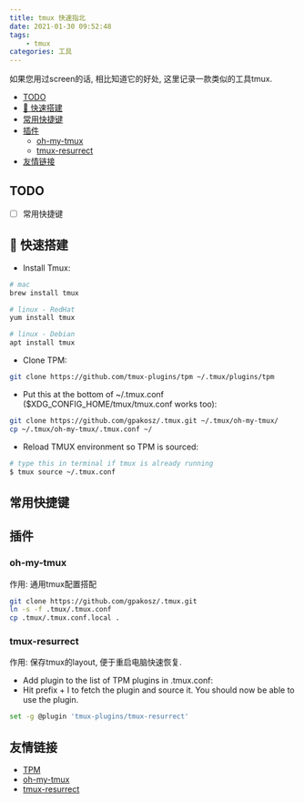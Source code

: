 ```yaml
---
title: tmux 快速指北
date: 2021-01-30 09:52:48
tags:
    - tmux
categories: 工具
---
```


如果您用过screen的话, 相比知道它的好处, 这里记录一款类似的工具tmux.

<!-- more -->

- [TODO](#todo)
- [🚀 快速搭建](#-快速搭建)
- [常用快捷键](#常用快捷键)
- [插件](#插件)
  - [oh-my-tmux](#oh-my-tmux)
  - [tmux-resurrect](#tmux-resurrect)
- [友情链接](#友情链接)

## TODO

- [ ] 常用快捷键

## 🚀 快速搭建

- Install Tmux:

```bash
# mac
brew install tmux

# linux - RedHat
yum install tmux

# linux - Debian
apt install tmux
```

- Clone TPM:

```bash
git clone https://github.com/tmux-plugins/tpm ~/.tmux/plugins/tpm
```

- Put this at the bottom of ~/.tmux.conf ($XDG_CONFIG_HOME/tmux/tmux.conf works too):

```bash
git clone https://github.com/gpakosz/.tmux.git ~/.tmux/oh-my-tmux/
cp ~/.tmux/oh-my-tmux/.tmux.conf ~/
```

- Reload TMUX environment so TPM is sourced:

```bash
# type this in terminal if tmux is already running
$ tmux source ~/.tmux.conf
```

## 常用快捷键

## 插件

### oh-my-tmux

作用: 通用tmux配置搭配

```bash
git clone https://github.com/gpakosz/.tmux.git
ln -s -f .tmux/.tmux.conf
cp .tmux/.tmux.conf.local .
```

### tmux-resurrect

作用: 保存tmux的layout, 便于重启电脑快速恢复.

- Add plugin to the list of TPM plugins in .tmux.conf:
- Hit prefix + I to fetch the plugin and source it. You should now be able to use the plugin.

```bash
set -g @plugin 'tmux-plugins/tmux-resurrect'
```

## 友情链接

- [TPM](https://github.com/tmux-plugins/tpm)
- [oh-my-tmux](https://github.com/gpakosz/.tmux)
- [tmux-resurrect](https://github.com/tmux-plugins/tmux-resurrect)